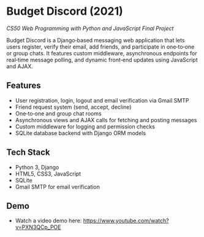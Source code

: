 # Budget Discord (2021)
_CS50 Web Programming with Python and JavaScript Final Project_

Budget Discord is a Django‑based messaging web application that lets users register, verify their email, add friends, and participate in one‑to‑one or group chats. It features custom middleware, asynchronous endpoints for real‑time message polling, and dynamic front‑end updates using JavaScript and AJAX.

## Features

- User registration, login, logout and email verification via Gmail SMTP  
- Friend request system (send, accept, decline)  
- One‑to‑one and group chat rooms  
- Asynchronous views and AJAX calls for fetching and posting messages  
- Custom middleware for logging and permission checks  
- SQLite database backend with Django ORM models  

## Tech Stack

- Python 3, Django  
- HTML5, CSS3, JavaScript  
- SQLite
- Gmail SMTP for email verification

## Demo

- Watch a video demo here: https://www.youtube.com/watch?v=PXN3QCp_POE
